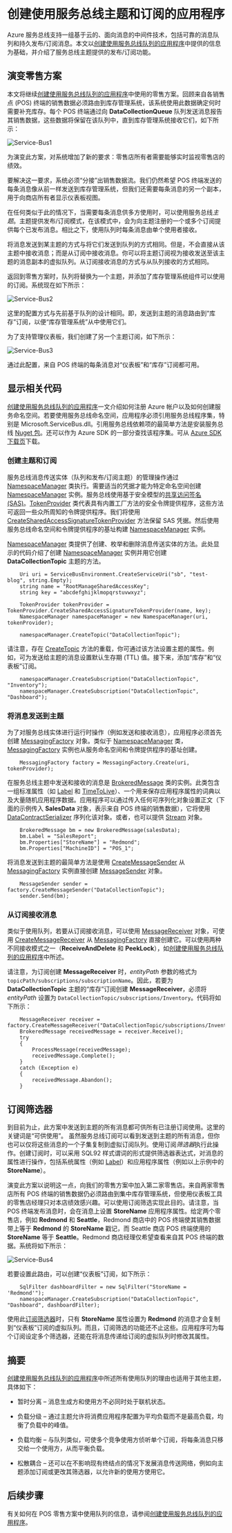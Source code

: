 <properties 
   pageTitle="创建使用服务总线主题和订阅的应用程序 | Azure"
   description="服务总线主题和订阅提供的发布-订阅功能简介。"
   services="service-bus"
   documentationCenter="na"
   authors="sethmanheim"
   manager="timlt"
    editor="" />
<tags 
    ms.service="service-bus-messaging"
    ms.devlang="na"
    ms.topic="article"
    ms.tgt_pltfrm="na"
    ms.workload="na"
    ms.date="01/10/2017"
    ms.author="sethm"  
    wacn.date="02/20/2017" />

# 创建使用服务总线主题和订阅的应用程序

Azure 服务总线支持一组基于云的、面向消息的中间件技术，包括可靠的消息队列和持久发布/订阅消息。本文以[创建使用服务总线队列的应用程序](/documentation/articles/service-bus-create-queues/)中提供的信息为基础，并介绍了服务总线主题提供的发布/订阅功能。

## 演变零售方案

本文将继续[创建使用服务总线队列的应用程序](/documentation/articles/service-bus-create-queues/)中使用的零售方案。回顾来自各销售点 (POS) 终端的销售数据必须路由到库存管理系统，该系统使用此数据确定何时需要补充库存。每个 POS 终端通过向 **DataCollectionQueue** 队列发送消息报告其销售数据，这些数据将保留在该队列中，直到库存管理系统接收它们，如下所示：

![Service-Bus1](./media/service-bus-create-topics-subscriptions/IC657161.gif)

为演变此方案，对系统增加了新的要求：零售店所有者需要能够实时监视零售店的绩效。

要解决这一要求，系统必须“分接”出销售数据流。我们仍然希望 POS 终端发送的每条消息像从前一样发送到库存管理系统，但我们还需要每条消息的另一个副本，用于向商店所有者显示仪表板视图。

在任何类似于此的情况下，当需要每条消息供多方使用时，可以使用服务总线*主题*。主题提供发布/订阅模式，在该模式中，会为向主题注册的一个或多个订阅提供每个已发布消息。相比之下，使用队列时每条消息由单个使用者接收。

将消息发送到某主题的方式与将它们发送到队列的方式相同。但是，不会直接从该主题中接收消息；而是从订阅中接收消息。你可以将主题订阅视为接收发送至该主题的消息副本的虚拟队列。从订阅接收消息的方式与从队列接收的方式相同。

返回到零售方案时，队列将替换为一个主题，并添加了库存管理系统组件可以使用的订阅。系统现在如下所示：

![Service-Bus2](./media/service-bus-create-topics-subscriptions/IC657165.gif)

这里的配置方式与先前基于队列的设计相同。即，发送到主题的消息路由到“库存”订阅，以便“库存管理系统”从中使用它们。

为了支持管理仪表板，我们创建了另一个主题订阅，如下所示：

![Service-Bus3](./media/service-bus-create-topics-subscriptions/IC657166.gif)

通过此配置，来自 POS 终端的每条消息对“仪表板”和“库存”订阅都可用。

## 显示相关代码

[创建使用服务总线队列的应用程序](/documentation/articles/service-bus-create-queues/)一文介绍如何注册 Azure 帐户以及如何创建服务命名空间。若要使用服务总线命名空间，应用程序必须引用服务总线程序集，特别是 Microsoft.ServiceBus.dll。引用服务总线依赖项的最简单方法是安装服务总线 [Nuget 包](https://www.nuget.org/packages/WindowsAzure.ServiceBus/)。还可以作为 Azure SDK 的一部分查找该程序集。可从 [Azure SDK 下载页](/downloads/)下载。

### 创建主题和订阅

服务总线消息传送实体（队列和发布/订阅主题）的管理操作通过 [NamespaceManager](https://msdn.microsoft.com/zh-cn/library/azure/microsoft.servicebus.namespacemanager.aspx) 类执行。需要适当的凭据才能为特定命名空间创建 [NamespaceManager](https://msdn.microsoft.com/zh-cn/library/azure/microsoft.servicebus.namespacemanager.aspx) 实例。服务总线使用基于安全模型的[共享访问签名 (SAS)](/documentation/articles/service-bus-sas-overview/)。[TokenProvider](https://docs.microsoft.com/en-us/dotnet/api/microsoft.servicebus.tokenprovider?redirectedfrom=MSDN#microsoft_servicebus_tokenprovider) 类代表具有内置工厂方法的安全令牌提供程序，这些方法可返回一些众所周知的令牌提供程序。我们将使用 [CreateSharedAccessSignatureTokenProvider](https://msdn.microsoft.com/zh-cn/library/azure/microsoft.servicebus.tokenprovider.createsharedaccesssignaturetokenprovider.aspx) 方法保留 SAS 凭据。然后使用服务总线命名空间和令牌提供程序的基址构建 [NamespaceManager](https://msdn.microsoft.com/zh-cn/library/azure/microsoft.servicebus.namespacemanager.aspx) 实例。

[NamespaceManager](https://msdn.microsoft.com/zh-cn/library/azure/microsoft.servicebus.namespacemanager.aspx) 类提供了创建、枚举和删除消息传送实体的方法。此处显示的代码介绍了创建 [NamespaceManager](https://msdn.microsoft.com/zh-cn/library/azure/microsoft.servicebus.namespacemanager.aspx) 实例并用它创建 **DataCollectionTopic** 主题的方法。


		Uri uri = ServiceBusEnvironment.CreateServiceUri("sb", "test-blog", string.Empty);
		string name = "RootManageSharedAccessKey";
		string key = "abcdefghijklmopqrstuvwxyz";
     
		TokenProvider tokenProvider = TokenProvider.CreateSharedAccessSignatureTokenProvider(name, key);
		NamespaceManager namespaceManager = new NamespaceManager(uri, tokenProvider);
 
		namespaceManager.CreateTopic("DataCollectionTopic");


请注意，存在 [CreateTopic](https://msdn.microsoft.com/zh-cn/library/azure/hh293080.aspx) 方法的重载，你可通过该方法设置主题的属性。例如，可为发送给主题的消息设置默认生存期 (TTL) 值。接下来，添加“库存”和“仪表板”订阅。


		namespaceManager.CreateSubscription("DataCollectionTopic", "Inventory");
		namespaceManager.CreateSubscription("DataCollectionTopic", "Dashboard");


### 将消息发送到主题

为了对服务总线实体进行运行时操作（例如发送和接收消息），应用程序必须首先创建 [MessagingFactory](https://msdn.microsoft.com/zh-cn/library/azure/microsoft.servicebus.messaging.messagingfactory.aspx) 对象。类似于 [NamespaceManager](https://msdn.microsoft.com/zh-cn/library/azure/microsoft.servicebus.namespacemanager.aspx) 类，[MessagingFactory](https://msdn.microsoft.com/zh-cn/library/azure/microsoft.servicebus.messaging.messagingfactory.aspx) 实例也从服务命名空间和令牌提供程序的基址创建。


		MessagingFactory factory = MessagingFactory.Create(uri, tokenProvider);


在服务总线主题中发送和接收的消息是 [BrokeredMessage](https://msdn.microsoft.com/zh-cn/library/azure/microsoft.servicebus.messaging.brokeredmessage.aspx) 类的实例。此类包含一组标准属性（如 [Label](https://msdn.microsoft.com/zh-cn/library/azure/microsoft.servicebus.messaging.brokeredmessage.label.aspx) 和 [TimeToLive](https://msdn.microsoft.com/zh-cn/library/azure/microsoft.servicebus.messaging.brokeredmessage.timetolive.aspx)）、一个用来保存应用程序属性的词典以及大量随机应用程序数据。应用程序可以通过传入任何可序列化对象设置正文（下面的示例传入 **SalesData** 对象，表示来自 POS 终端的销售数据），它将使用 [DataContractSerializer](https://msdn.microsoft.com/zh-cn/library/azure/system.runtime.serialization.datacontractserializer.aspx) 序列化该对象。或者，也可以提供 [Stream](https://msdn.microsoft.com/zh-cn/library/azure/system.io.stream.aspx) 对象。


		BrokeredMessage bm = new BrokeredMessage(salesData);
		bm.Label = "SalesReport";
		bm.Properties["StoreName"] = "Redmond";
		bm.Properties["MachineID"] = "POS_1";


将消息发送到主题的最简单方法是使用 [CreateMessageSender](https://msdn.microsoft.com/zh-cn/library/azure/hh322659.aspx) 从 [MessagingFactory](https://msdn.microsoft.com/zh-cn/library/azure/microsoft.servicebus.messaging.messagingfactory.aspx) 实例直接创建 [MessageSender](https://msdn.microsoft.com/zh-cn/library/azure/microsoft.servicebus.messaging.messagesender.aspx) 对象。


		MessageSender sender = factory.CreateMessageSender("DataCollectionTopic");
		sender.Send(bm);


### 从订阅接收消息

类似于使用队列，若要从订阅接收消息，可以使用 [MessageReceiver](https://msdn.microsoft.com/zh-cn/library/azure/microsoft.servicebus.messaging.messagereceiver.aspx) 对象，可使用 [CreateMessageReceiver](https://msdn.microsoft.com/zh-cn/library/azure/hh322642.aspx) 从 [MessagingFactory](https://msdn.microsoft.com/zh-cn/library/azure/microsoft.servicebus.messaging.messagingfactory.aspx) 直接创建它。可以使用两种不同接收模式之一（**ReceiveAndDelete** 和 **PeekLock**），如[创建使用服务总线队列的应用程序](/documentation/articles/service-bus-create-queues/)中所述。

请注意，为订阅创建 **MessageReceiver** 时，*entityPath* 参数的格式为 `topicPath/subscriptions/subscriptionName`。因此，若要为 **DataCollectionTopic** 主题的“库存”订阅创建 **MessageReceiver**，必须将 *entityPath* 设置为 `DataCollectionTopic/subscriptions/Inventory`。代码将如下所示：


		MessageReceiver receiver = factory.CreateMessageReceiver("DataCollectionTopic/subscriptions/Inventory");
		BrokeredMessage receivedMessage = receiver.Receive();
		try
		{
		    ProcessMessage(receivedMessage);
		    receivedMessage.Complete();
		}
		catch (Exception e)
		{
		    receivedMessage.Abandon();
		}


## 订阅筛选器

到目前为止，此方案中发送到主题的所有消息都可供所有已注册订阅使用。这里的关键词是“可供使用”。 虽然服务总线订阅可以看到发送到主题的所有消息，但你也可以仅将这些消息的一个子集复制到虚拟订阅队列。使用订阅*筛选器*执行此操作。创建订阅时，可以采用 SQL92 样式谓词的形式提供筛选器表达式，对消息的属性进行操作，包括系统属性（例如 [Label](https://msdn.microsoft.com/zh-cn/library/azure/microsoft.servicebus.messaging.brokeredmessage.label.aspx)）和应用程序属性（例如以上示例中的 **StoreName**）。

演变此方案以说明这一点，向我们的零售方案中加入第二家零售店。来自两家零售店所有 POS 终端的销售数据仍必须路由到集中库存管理系统，但使用仪表板工具的零售店经理只对本店绩效感兴趣。可以使用订阅筛选实现此目的。请注意，当 POS 终端发布消息时，会在消息上设置 **StoreName** 应用程序属性。给定两个零售店，例如 **Redmond** 和 **Seattle**，Redmond 商店中的 POS 终端使其销售数据带上等于 **Redmond** 的 **StoreName** 戳记，而 Seattle 商店 POS 终端使用的 **StoreName** 等于 **Seattle**。Redmond 商店经理仅希望查看来自其 POS 终端的数据。系统将如下所示：

![Service-Bus4](./media/service-bus-create-topics-subscriptions/IC657167.gif)  


若要设置此路由，可以创建“仪表板”订阅，如下所示：


		SqlFilter dashboardFilter = new SqlFilter("StoreName = 'Redmond'");
		namespaceManager.CreateSubscription("DataCollectionTopic", "Dashboard", dashboardFilter);


使用此[订阅筛选器](https://docs.microsoft.com/dotnet/api/microsoft.servicebus.messaging.sqlfilter)时，只有 **StoreName** 属性设置为 **Redmond** 的消息才会复制到“仪表板”订阅的虚拟队列。而且，订阅筛选的功能还不止这些。应用程序可为每个订阅设定多个筛选器，还能在将消息传递给订阅的虚拟队列时修改其属性。

## 摘要

[创建使用服务总线队列的应用程序](/documentation/articles/service-bus-create-queues/)中所述所有使用队列的理由也适用于其他主题，具体如下：

- 暂时分离 – 消息生成方和使用方不必同时处于联机状态。

- 负载分级 – 通过主题允许将消费应用程序配置为平均负载而不是最高负载，均衡了负载中的峰值。

- 负载均衡 – 与队列类似，可使多个竞争使用方侦听单个订阅，将每条消息只移交给一个使用方，从而平衡负载。

- 松散耦合 – 还可以在不影响现有终结点的情况下发展消息传送网络，例如向主题添加订阅或更改其筛选器，以允许新的使用方使用它。

## 后续步骤

有关如何在 POS 零售方案中使用队列的信息，请参阅[创建使用服务总线队列的应用程序](/documentation/articles/service-bus-create-queues/)。

<!---HONumber=Mooncake_0213_2017-->
<!--Update_Description:update meta properties and wording-->